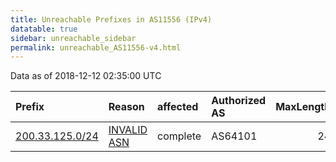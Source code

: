 ```yaml
---
title: Unreachable Prefixes in AS11556 (IPv4)
datatable: true
sidebar: unreachable_sidebar
permalink: unreachable_AS11556-v4.html
---
```


Data as of 2018-12-12 02:35:00 UTC


<div class="datatable-begin"></div>

| Prefix                                                   | Reason                                                                                                 | affected   | Authorized AS   |   MaxLength | Anchor                                         |   unreachable /24s |
|:---------------------------------------------------------|:-------------------------------------------------------------------------------------------------------|:-----------|:----------------|------------:|:-----------------------------------------------|-------------------:|
| [200.33.125.0/24](https://stat.ripe.net/200.33.125.0/24) | [INVALID ASN](https://rpki-validator.ripe.net/announcement-preview?asn=AS11556&prefix=200.33.125.0/24) | complete   | AS64101         |          24 | [LACNIC](unreachable_LACNIC_RPKI_Root-v4.html) |                  1 |

<div class="datatable-end"></div>